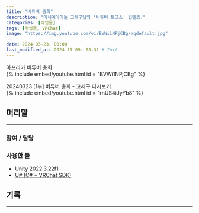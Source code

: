 ```yaml
---
title: "버튜버 총회"
description: "이세계아이돌 고세구님의 '버튜버 토크쇼' 컨텐츠."
categories: [작업물]
tags: [작업물, VRChat]
image: "https://img.youtube.com/vi/BVWi1NPjCBg/mqdefault.jpg"

date: 2024-03-23. 00:00
last_modified_at: 2024-11-09. 08:31 # Init
---
```


아프리카 버튜버 총회  
{% include embed/youtube.html id = "BVWi1NPjCBg" %}

20240323 [1부] 버튜버 총회 - 고세구 다시보기  
{% include embed/youtube.html id = "rnUS4iJyYb8" %}

## 머리말

---

### 참여 / 담당

### 사용한 툴

- Unity 2022.3.22f1
- [U# (C# + VRChat SDK)](https://udonsharp.docs.vrchat.com/)

## 기록

---
